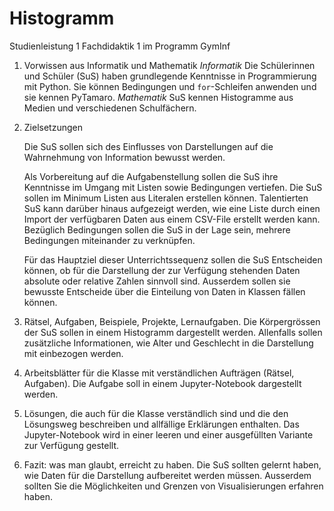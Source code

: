 # Histogramm

Studienleistung 1 Fachdidaktik 1 im Programm GymInf

1. Vorwissen aus Informatik und Mathematik
   *Informatik*
   Die Schülerinnen und Schüler (SuS) haben grundlegende Kenntnisse in Programmierung mit Python. Sie können Bedingungen und `for`-Schleifen anwenden und sie kennen PyTamaro.
   *Mathematik*
   SuS kennen Histogramme aus Medien und verschiedenen Schulfächern.
2. Zielsetzungen

   Die SuS sollen sich des Einflusses von Darstellungen auf die
   Wahrnehmung von Information bewusst werden.

   Als Vorbereitung auf die Aufgabenstellung sollen die SuS ihre
   Kenntnisse im Umgang mit Listen sowie Bedingungen vertiefen.
   Die SuS sollen im Minimum Listen aus Literalen erstellen können.
   Talentierten SuS kann darüber hinaus aufgezeigt werden, wie eine
   Liste durch einen Import der verfügbaren Daten aus einem CSV-File
   erstellt werden kann.
   Bezüglich Bedingungen sollen die SuS in der Lage sein, mehrere
   Bedingungen miteinander zu verknüpfen.

   Für das Hauptziel dieser Unterrichtssequenz sollen die SuS
   Entscheiden können, ob für die Darstellung der zur Verfügung
   stehenden Daten absolute oder relative Zahlen sinnvoll sind.
   Ausserdem sollen sie bewusste Entscheide über die Einteilung von
   Daten in Klassen fällen können.
   
3. Rätsel, Aufgaben, Beispiele, Projekte, Lernaufgaben.
   Die Körpergrössen der SuS sollen in einem Histogramm dargestellt werden. Allenfalls sollen zusätzliche Informationen, wie Alter und Geschlecht in die Darstellung mit einbezogen werden.
4. Arbeitsblätter für die Klasse mit verständlichen Aufträgen (Rätsel, Aufgaben).
   Die Aufgabe soll in einem Jupyter-Notebook dargestellt werden.
5. Lösungen, die auch für die Klasse verständlich sind und die den Lösungsweg beschreiben und allfällige Erklärungen enthalten.
   Das Jupyter-Notebook wird in einer leeren und einer ausgefüllten Variante zur Verfügung gestellt.
6. Fazit: was man glaubt, erreicht zu haben.
   Die SuS sollten gelernt haben, wie Daten für die Darstellung aufbereitet werden müssen. Ausserdem sollten Sie die Möglichkeiten und Grenzen von Visualisierungen erfahren haben.

